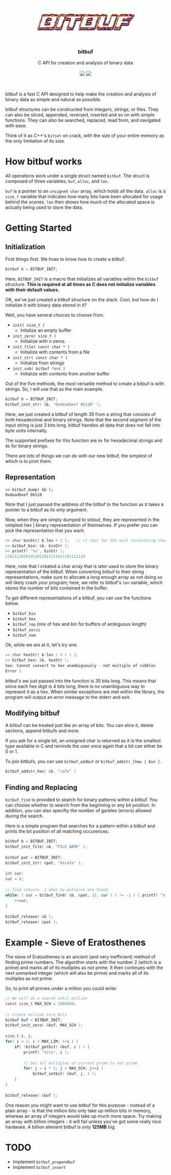 <p align="center">
    <img src="./bitbuf_logo.gif">

  <h3 align="center">bitbuf</h3>


<p align="center">
    C API for creation and analysis of binary data
    <br>
    <br>
    <a href="https://travis-ci.org/mkchoi212/bitbuf"><img src="https://travis-ci.org/mkchoi212/bitbuf.svg?branch=master"></a>
    <a href="https://codecov.io/gh/mkchoi212/bitbuf"><img src="https://codecov.io/gh/mkchoi212/bitbuf/branch/master/graph/badge.svg"></a>
  </p>
</p>
<br>

bitbuf is a fast C API designed to help make the creation and analysis of binary data as simple and natural as possible.

bitbuf structures can be constructed from integers, strings, or files.
They can also be sliced, appended, reversed, inserted and so on with simple functions.
They can also be searched, replaced, read from, and navigated with ease.

Think of it as C++'s `bitset` on crack, with the size of your entire memory as the only limitation of its size.

# How bitbuf works
All operations work under a single struct named `bitbuf`. The struct is composed of three variables; `buf`, `alloc`, and `len`.

`buf` is a pointer to an `unsigned char` array, which holds all the data. 
`alloc` is a `size_t` variable that indicates how many bits have been allocated for usage behind the scenes.
`len` then shows how much of the allocated space is actually being used to store the data.

# Getting Started
## Initialization
First things first. We hvae to know how to create a bitbuf.

```c
bitbuf b = BITBUF_INIT;
```

Here, `BITBUF_INIT` is a macro that initializes all variables within the `bitbuf` structure.
**This is required at all times as C does not initialize variables with their default values.**

OK, we've just created a bitbuf structure on the stack. Cool, but how do I initialize it with binary data stored in it?

Well, you have several choices to choose from.

- `init( size_t )` 
    - Initalize an empty buffer
- `init_zero( size_t )` 
    - Initialize with n zeros.
- `init_file( const char * )`
    - Initialize with contents from a file
- `init_str( const char * )`
    - Initialize from strings
- `init_sub( bitbuf *src )`
    - Initialize with contents from another buffer

Out of the five methods, the most versatile method to create a bitbuf is with strings. So, I will use that as the main example.

```c
bitbuf b = BITBUF_INIT;
bitbuf_init_str( &b, "0xdeadbeef 0b110" );
```
Here, we just created a bitbuf of length 35 from a string that consists of both hexadecimal and binary strings. Note that the second segment of the input string is just 3 bits long. bitbuf handles all data that does not fall into byte units internally.

The supported prefixes for this function are `0x` for hexadecimal strings and `0b` for binary strings. 

There are lots of things we can do with our new bitbuf, the simplest of which is to print them.

## Representation
```
>> bitbuf_dump( &b );
0xdeadbeef 0b110
```

Note that I just passed the address of the bitbuf to the function as it takes a pointer to a bitbuf as its only argument.

Now, when they are simply dumped to stdout, they are represented in the simplest hex | binary representation of themselves. If you prefer you can pick the representation that you want.

```c
>> char binStr[ b.len + 1 ];   // +1 char for the null terminating character
>> bitbuf_bin( &b, binStr );
>> printf( "%s", binStr ); 
11011110101011011011111011101111110
```

Here, note that I created a char array that is later used to store the binary representation of the bitbuf. When converting bitbuf to their string representations, make sure to allocate a long enough array as not doing so will likely crash your program; here, we refer to bitbuf's `len` variable, which stores the number of bits contained in the buffer.

To get different representations of a bitbuf, you can use the functions below.

- `bitbuf_bin`
- `bitbuf_hex`
- `bitbuf_rep` (mix of hex and bin for buffers of ambiguous length)
- `bitbuf_ascii`
- `bitbuf_num`

Ok, while we are at it, let's try one.

```c
>> char hexStr[ b.len / 4 + 1 ];
>> bitbuf_hex( &b, hexStr );
hex: Cannot convert to hex unambiguously - not multiple of nibbles
Error 1
```

bitbuf `b` we just passed into the function is 35 bits long.
This means that since each hex digit is 4 bits long, there is no unambiguous way to represent it as a hex.
When similar exceptions are met within the library, the program will output an error message to the stderr and exit.

## Modifying bitbuf
A bitbuf can be treated just like an array of bits. You can slice it, delete sections, append bitbufs and more.

If you ask for a single bit, an unsigned char is returned as it is the smallest type available in C and reminds the user once again that a bit can either be 0 or 1.

To join bitbufs, you can use `bitbuf_addbuf` or `bitbuf_addstr_[hex | bin ]`.

```c
bitbuf_addstr_hex( &b, "cafe" )
```

## Finding and Replacing
`bitbuf_find` is provided to search for binary patterns within a bitbuf. You can choose whether to search from the beginning or any bit position.
In addition, you can also specifiy the number of garbles (errors) allowed during the search.

Here is a simple program that searches for a pattern within a bitbuf and prints the bit position of all matching occurences.

```c
bitbuf b = BITBUF_INIT;
bitbuf_init_file( &b, "FILE_NAME" );

bitbuf pat = BITBUF_INIT;
bitbuf_init_str( &pat, "0xcafe" );

int cur;
cur = 0;

// find returns -1 when no patterns are found
while( ( cur = bitbuf_find( &b, &pat, 32, cur ) ) != -1 ) {	printf( "%i\n", cur );
    ++cur;
}
    
bitbuf_release( &b );
bitbuf_release( &pat );
```

# Example - Sieve of Eratosthenes
The sieve of Eratosthenes is an ancient (and very inefficient) method of finding prime numbers. The algorithm starts with the number 2 (which is a prime) and marks all of its multiples as not prime. It then continues with the next unmarked integer (which will also be prime) and marks all of its multiples as not prime.

So, to print all primes under a million you could write:

```c
// We will do a search until million
const size_t MAX_SCH = 1000000; 
              
// Create million zero bits
bitbuf buf = BITBUF_INIT;
bitbuf_init_zero( &buf, MAX_SCH );    
        
size_t i, j;
for( i = 2; i < MAX_LIM; ++i ) {
    if( !bitbuf_getbit( &buf, i ) ) {
        printf( "%i\n", i );
        
        // Set all multiples of current prime to not prime
        for( j = i * 2; j < MAX_SCH; j+=i ) 
            bitbuf_setbit( &buf, j, 1 );    
    }
}

bitbuf_release( &buf );
```

One reason you might want to use bitbuf for this purpose - instead of a plain array - is that the million bits only take up million bits in memory, whereas an array of integers would take up much more space. Try making an array with billion integers - it will fail unless you’ve got some really nice hardware. A billion element bitbuf is only **125MB** big.

# TODO
- Implement `bitbuf_prependbuf`
- Implement `bitbuf_insert`
